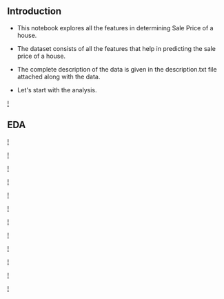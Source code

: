 ## Introduction

* This notebook explores all the features in determining Sale Price of a house.

* The dataset consists of all the features that help in predicting the sale price of a house.

* The complete description of the data is given in the description.txt file attached along with the data.

* Let's start with the analysis.

[!](images/dreaming-buying-one-those-colorful-260nw-145389406.jpg)

## EDA

[!](images/variables_type.png)

[!](images/saleprice.log.png)

[!](images/corr_matrix_newfeatures.png)

[!](images/pairplot.png)

[!](images/year_distribution_new.png)

[!](images/year_remodel.png)

[!](images/garage_price.png)


[!](images/quality_price.png)

[!](images/totalSF.png)

[!](images/neighbor_price.png)

[!](images/totalBathroom.png)

[!](images/totalrooms_price.png)





